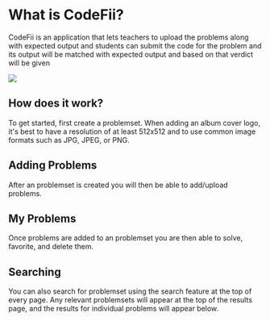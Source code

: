 

# What is CodeFii?

CodeFii is an application that lets teachers to upload the problems along with expected output and students can submit the code for the problem and its output will be matched with expected output and based on that verdict will be given 

![](http://i.imgur.com/9Ix2CbR.png)

## How does it work?

To get started, first create a problemset. When adding an album cover logo, it's best to have a resolution of at least 512x512 and to use common image formats such as JPG, JPEG, or PNG.


## Adding Problems

After an problemset is created you will then be able to add/upload problems.


## My Problems

Once problems are added to an problemset you are then able to solve, favorite, and delete them.


## Searching

You can also search for problemset using the search feature at the top of every page. Any relevant problemsets will appear at the top of the results page, and the results for individual problems will appear below. 

